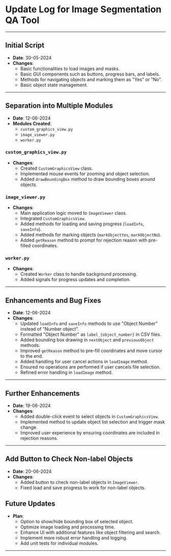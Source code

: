 # Update Log for Image Segmentation QA Tool

---

## Initial Script

- **Date**: 30-05-2024
- **Changes**:
  - Basic functionalities to load images and masks.
  - Basic GUI components such as buttons, progress bars, and labels.
  - Methods for navigating objects and marking them as "Yes" or "No".
  - Basic object state management.

---

## Separation into Multiple Modules

- **Date**: 12-06-2024
- **Modules Created**:
  - `custom_graphics_view.py`
  - `image_viewer.py`
  - `worker.py`

### `custom_graphics_view.py`

- **Changes**:
  - Created `CustomGraphicsView` class.
  - Implemented mouse events for zooming and object selection.
  - Added `drawBoundingBox` method to draw bounding boxes around objects.

### `image_viewer.py`

- **Changes**:
  - Main application logic moved to `ImageViewer` class.
  - Integrated `CustomGraphicsView`.
  - Added methods for loading and saving progress (`loadInfo`, `saveInfo`).
  - Added methods for marking objects (`markObjectYes`, `markObjectNo`).
  - Added `getReason` method to prompt for rejection reason with pre-filled coordinates.

### `worker.py`

- **Changes**:
  - Created `Worker` class to handle background processing.
  - Added signals for progress updates and completion.

---

## Enhancements and Bug Fixes

- **Date**: 12-06-2024
- **Changes**:
  - Updated `loadInfo` and `saveInfo` methods to use "Object Number" instead of "Number object".
  - Formatted "Object Number" as `label_{object_number}` in CSV files.
  - Added bounding box drawing in `nextObject` and `previousObject` methods.
  - Improved `getReason` method to pre-fill coordinates and move cursor to the end.
  - Added handling for user cancel actions in `loadImage` method.
  - Ensured no operations are performed if user cancels file selection.
  - Refined error handling in `loadImage` method.

---

## Further Enhancements

- **Date**: 19-06-2024
- **Changes**:
  - Added double-click event to select objects in `CustomGraphicsView`.
  - Implemented method to update object list selection and trigger mask change.
  - Improved user experience by ensuring coordinates are included in rejection reasons.

---

## Add Button to Check Non-label Objects

- **Date**: 20-06-2024
- **Changes**:
  - Added button to check non-label objects in `ImageViewer`.
  - Fixed load and save progress to work for non-label objects.  

## Future Updates

- **Plan**:
  - Option to show/hide bounding box of selected object.
  - Optimize image loading and processing time.
  - Enhance UI with additional features like object filtering and search.
  - Implement more robust error handling and logging.
  - Add unit tests for individual modules.

---
